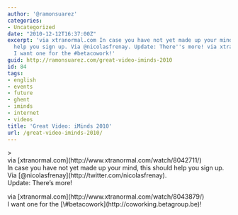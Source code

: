 ```yaml
---
author: '@ramonsuarez'
categories:
- Uncategorized
date: "2010-12-12T16:37:00Z"
excerpt: 'via xtranormal.com In case you have not yet made up your mind, this should
  help you sign up. Via @nicolasfrenay. Update: There''s more! via xtranormal.com
  I want one for the #betacowork!'
guid: http://ramonsuarez.com/great-video-iminds-2010
id: 84
tags:
- english
- events
- future
- ghent
- iminds
- internet
- videos
title: 'Great Video: iMinds 2010'
url: /great-video-iminds-2010/
---
```


<div class="posterous_bookmarklet_entry">> 

<div class="posterous_quote_citation">via [xtranormal.com](http://www.xtranormal.com/watch/8042711/)</div>In case you have not yet made up your mind, this should help you sign up. Via [@nicolasfrenay](http://twitter.com/nicolasfrenay).

</div>Update: There’s more!

> 

<div class="posterous_quote_citation">via [xtranormal.com](http://www.xtranormal.com/watch/8043879/)</div>I want one for the [\#betacowork](http://coworking.betagroup.be)!